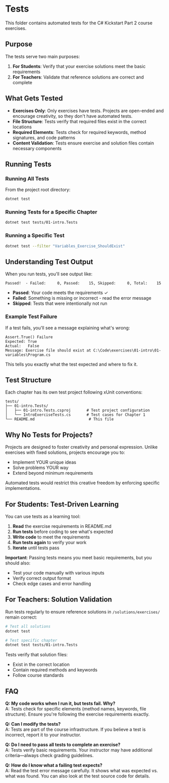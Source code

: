 # Tests

This folder contains automated tests for the C# Kickstart Part 2 course exercises.

## Purpose

The tests serve two main purposes:

1. **For Students**: Verify that your exercise solutions meet the basic requirements
2. **For Teachers**: Validate that reference solutions are correct and complete

## What Gets Tested

- **Exercises Only**: Only exercises have tests. Projects are open-ended and encourage creativity, so they don't have automated tests.
- **File Structure**: Tests verify that required files exist in the correct locations
- **Required Elements**: Tests check for required keywords, method signatures, and code patterns
- **Content Validation**: Tests ensure exercise and solution files contain necessary components

## Running Tests

### Running All Tests

From the project root directory:

```bash
dotnet test
```

### Running Tests for a Specific Chapter

```bash
dotnet test tests/01-intro.Tests
```

### Running a Specific Test

```bash
dotnet test --filter "Variables_Exercise_ShouldExist"
```

## Understanding Test Output

When you run tests, you'll see output like:

```
Passed!  - Failed:     0, Passed:    15, Skipped:     0, Total:    15
```

- **Passed**: Your code meets the requirements ✓
- **Failed**: Something is missing or incorrect - read the error message
- **Skipped**: Tests that were intentionally not run

### Example Test Failure

If a test fails, you'll see a message explaining what's wrong:

```
Assert.True() Failure
Expected: True
Actual:   False
Message: Exercise file should exist at C:\Code\exercises\01-intro\01-variables\Program.cs
```

This tells you exactly what the test expected and where to fix it.

## Test Structure

Each chapter has its own test project following xUnit conventions:

```
tests/
├── 01-intro.Tests/
│   ├── 01-intro.Tests.csproj       # Test project configuration
│   └── IntroExerciseTests.cs       # Test cases for Chapter 1
└── README.md                        # This file
```

## Why No Tests for Projects?

Projects are designed to foster creativity and personal expression. Unlike exercises with fixed solutions, projects encourage you to:

- Implement YOUR unique ideas
- Solve problems YOUR way  
- Extend beyond minimum requirements

Automated tests would restrict this creative freedom by enforcing specific implementations.

## For Students: Test-Driven Learning

You can use tests as a learning tool:

1. **Read** the exercise requirements in README.md
2. **Run tests** before coding to see what's expected
3. **Write code** to meet the requirements
4. **Run tests again** to verify your work
5. **Iterate** until tests pass

**Important**: Passing tests means you meet basic requirements, but you should also:
- Test your code manually with various inputs
- Verify correct output format
- Check edge cases and error handling

## For Teachers: Solution Validation

Run tests regularly to ensure reference solutions in `/solutions/exercises/` remain correct:

```bash
# Test all solutions
dotnet test

# Test specific chapter
dotnet test tests/01-intro.Tests
```

Tests verify that solution files:
- Exist in the correct location
- Contain required methods and keywords
- Follow course standards

## FAQ

**Q: My code works when I run it, but tests fail. Why?**  
A: Tests check for specific elements (method names, keywords, file structure). Ensure you're following the exercise requirements exactly.

**Q: Can I modify the tests?**  
A: Tests are part of the course infrastructure. If you believe a test is incorrect, report it to your instructor.

**Q: Do I need to pass all tests to complete an exercise?**  
A: Tests verify basic requirements. Your instructor may have additional criteria—always check grading guidelines.

**Q: How do I know what a failing test expects?**  
A: Read the test error message carefully. It shows what was expected vs. what was found. You can also look at the test source code for details.
